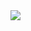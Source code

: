 
<img src="https://capsule-render.vercel.app/api?type=waving&color=auto&height=300&section=header&text=ITDANJA &fontSize=90" />
